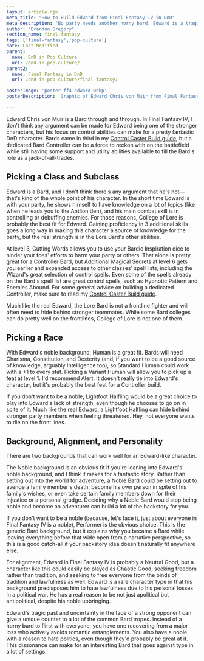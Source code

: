 ```yaml
---
layout: article.njk
meta_title: "How to Build Edward from Final Fantasy IV in DnD"
meta_description: "No party needs another horny bard. Edward is a tragic bard with strong controller abilities that can be a benefit to any party."
author: "Brandon Gregory"
section_name: final-fantasy
tags: ['final-fantasy','pop-culture']
date: Last Modified
parent:
  name: DnD in Pop Culture
  url: /dnd-in-pop-culture/
parent2:
  name: Final Fantasy in DnD
  url: /dnd-in-pop-culture/final-fantasy/

posterImage: 'poster-ff4-edward.webp'
posterDescription: 'Graphic of Edward Chris von Muir from Final Fantasy IV'

---
```


Edward Chris von Muir is a Bard through and through. In Final Fantasy IV, I don't think any argument can be made for Edward being one of the stronger characters, but his focus on control abilities can make for a pretty fantastic DnD character. Bards came in third in my [Control Caster Build guide](/5e-build-guides/control-caster-builds/), but a dedicated Bard Controller can be a force to reckon with on the battlefield while still having some support and utility abilities available to fill the Bard's role as a jack-of-all-trades.

## Picking a Class and Subclass

Edward is a Bard, and I don't think there's any argument that he's not—that's kind of the whole point of his character. In the short time Edward is with your party, he shows himself to have knowledge on a lot of topics (like when he leads you to the Antlion den), and his main combat skill is in controlling or debuffing enemies. For those reasons, College of Lore is probably the best fit for Edward. Gaining proficiency in 3 additional skills goes a long way in making this character a source of knowledge for the party, but the real strength is in the Lore Bard's other abilities.

At level 3, Cutting Words allows you to use your Bardic Inspiration dice to hinder your foes' efforts to harm your party or others. That alone is pretty great for a Controller Bard, but Additional Magical Secrets at level 6 gets you earlier and expanded access to other classes' spell lists, including the Wizard's great selection of control spells. Even some of the spells already on the Bard's spell list are great control spells, such as Hypnotic Pattern and Enemies Abound. For some general advice on building a dedicated Controller, make sure to read my [Control Caster Build guide](/5e-build-guides/control-caster-builds/).

Much like the real Edward, the Lore Bard is not a frontline fighter and will often need to hide behind stronger teammates. While some Bard colleges can do pretty well on the frontlines, College of Lore is not one of them.

## Picking a Race

With Edward's noble background, Human is a great fit. Bards will need Charisma, Constitution, and Dexterity (and, if you want to be a good source of knowledge, arguably Intelligence too), so Standard Human could work with a +1 to every stat. Picking a Variant Human will allow you to pick up a feat at level 1. I'd recommend Alert. It doesn't really tie into Edward's character, but it's probably the best feat for a Controller build.

If you don't want to be a noble, Lightfoot Halfling would be a great choice to play into Edward's lack of strength, even though he chooses to go on in spite of it. Much like the real Edward, a Lightfoot Halfling can hide behind stronger party members when feeling threatened. Hey, not everyone wants to die on the front lines.

## Background, Alignment, and Personality

There are two backgrounds that can work well for an Edward-like character.

The Noble background is an obvious fit if you're leaning into Edward's noble background, and I think it makes for a fantastic story. Rather than setting out into the world for adventure, a Noble Bard could be setting out to avenge a family member's death, become his own person in spite of his family's wishes, or even take certain family members down for their injustice or a personal grudge. Deciding why a Noble Bard would stop being noble and become an adventurer can build a lot of the backstory for you.

If you don't want to be a noble (because, let's face it, just about everyone in Final Fantasy IV is a noble), Performer is the obvious choice. This is the generic Bard background, but it explains why you became a Bard while leaving everything before that wide open from a narrative perspective, so this is a good catch-all if your backstory idea doesn't naturally fit anywhere else.

For alignment, Edward in Final Fantasy IV is probably a Neutral Good, but a character like this could easily be played as Chaotic Good, seeking freedom rather than tradition, and seeking to free everyone from the binds of tradition and lawfulness as well. Edward is a rare character type in that his background predisposes him to hate lawfulness due to his personal losses in a political war. He has a real reason to be not just apolitical but antipolitical, despite his noble upbringing.

Edward's tragic past and uncertainty in the face of a strong opponent can give a unique counter to a lot of the common Bard tropes. Instead of a horny bard to flirst with everyone, you have one recovering from a major loss who actively avoids romantic entanglements. You also have a noble with a reason to hate politics, even though they'd probably be great at it. This dissonance can make for an interesting Bard that goes against type in a lot of settings.